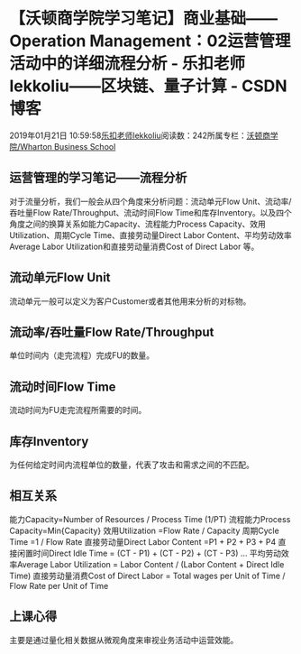 
# 【沃顿商学院学习笔记】商业基础——Operation Management：02运营管理活动中的详细流程分析 - 乐扣老师lekkoliu——区块链、量子计算 - CSDN博客

2019年01月21日 10:59:58[乐扣老师lekkoliu](https://me.csdn.net/lsttoy)阅读数：242所属专栏：[沃顿商学院/Wharton Business School](https://blog.csdn.net/column/details/33347.html)



## 运营管理的学习笔记——流程分析
对于流量分析，我们一般会从四个角度来分析问题：流动单元Flow Unit、流动率/吞吐量Flow Rate/Throughput、流动时间Flow Time和库存Inventory。以及四个角度之间的换算关系如能力Capacity、流程能力Process Capacity、效用Utilization、周期Cycle Time、直接劳动量Direct Labor Content、平均劳动效率Average Labor Utilization和直接劳动量消费Cost of Direct Labor 等。
## 流动单元Flow Unit
流动单元一般可以定义为客户Customer或者其他用来分析的对标物。
## 流动率/吞吐量Flow Rate/Throughput
单位时间内（走完流程）完成FU的数量。
## 流动时间Flow Time
流动时间为FU走完流程所需要的时间。
## 库存Inventory
为任何给定时间内流程单位的数量，代表了攻击和需求之间的不匹配。
## 相互关系
能力Capacity=Number of Resources / Process Time  (1/PT)
流程能力Process Capacity=Min{Capacity}
效用Utilization =Flow Rate / Capacity
周期Cycle Time =1 / Flow Rate
直接劳动量Direct Labor Content =P1 + P2 + P3 + P4
直接闲置时间Direct Idle Time = (CT - P1) + (CT - P2) + (CT - P3) …
平均劳动效率Average Labor Utilization = Labor Content / (Labor Content + Direct Idle Time)
直接劳动量消费Cost of Direct Labor = Total wages per Unit of Time / Flow Rate per Unit of Time
## 上课心得
主要是通过量化相关数据从微观角度来审视业务活动中运营效能。

